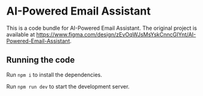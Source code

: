 
  # AI-Powered Email Assistant

  This is a code bundle for AI-Powered Email Assistant. The original project is available at https://www.figma.com/design/zEvOqWJsMsYskCnncGIYnt/AI-Powered-Email-Assistant.

  ## Running the code

  Run `npm i` to install the dependencies.

  Run `npm run dev` to start the development server.
  